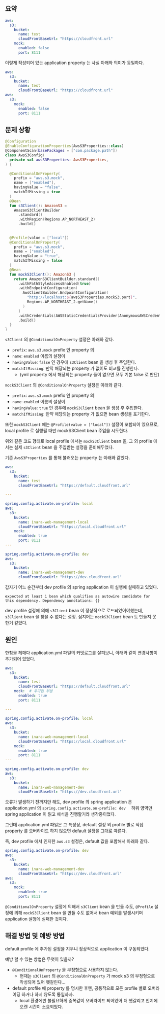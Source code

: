 ## 요약
```yml
aws:  
  s3:  
    bucket:  
      name: test  
      cloudFrontBaseUrl: "https://cloudfront.url"
    mock:  
      enabled: false  
      port: 8111
```

이렇게 작성되어 있는 application property 는 사실 아래와 의미가 동일하다.

```yml
aws:  
  s3:  
    bucket:  
      name: test  
      cloudFrontBaseUrl: "https://cloudfront.url"  
aws:
  s3:
    mock:  
      enabled: false  
      port: 8111
```

## 문제 상황
```kotlin
@Configuration  
@EnableConfigurationProperties(AwsS3Properties::class)  
@ComponentScan(basePackages = ["com.package.path"])  
class AwsS3Config(  
  private val awsS3Properties: AwsS3Properties,  
) {  
  
  @ConditionalOnProperty(  
    prefix = "aws.s3.mock",  
    name = ["enabled"],  
    havingValue = "false",  
    matchIfMissing = true  
  )  
  @Bean  
  fun s3Client(): AmazonS3 =  
    AmazonS3ClientBuilder  
      .standard()  
      .withRegion(Regions.AP_NORTHEAST_2)  
      .build()  
  
  
  @Profile(value = ["local"])  
  @ConditionalOnProperty(  
    prefix = "aws.s3.mock",  
    name = ["enabled"],  
    havingValue = "true",  
    matchIfMissing = false  
  )  
  @Bean  
  fun mockS3Client(): AmazonS3 {  
    return AmazonS3ClientBuilder.standard()  
      .withPathStyleAccessEnabled(true)  
      .withEndpointConfiguration(  
        AwsClientBuilder.EndpointConfiguration(  
          "http://localhost:${awsS3Properties.mockS3.port}",  
          Regions.AP_NORTHEAST_2.getName()  
        )  
      )  
      .withCredentials(AWSStaticCredentialsProvider(AnonymousAWSCredentials()))  
      .build()  
  }  
}
```

`s3Client` 의 `@ConditionalOnProperty` 설정은 아래와 같다.

- `prefix`: `aws.s3.mock` prefix 인 property 의
- `name`: `enabled` 이름의 설정이
- `havingValue`: `false` 인 경우에 `s3Client` bean 을 생성 후 주입한다.
- `matchIfMissing`: 만약 해당되는 property 가 없어도 비교를 진행한다.
	- (yml property 에서 해당되는 property 들이 없으면 모두 기본 false 로 판단)

`mockS3Client` 의 `@ConditionalOnProperty` 설정은 아래와 같다.

- `prefix`: `aws.s3.mock` prefix 인 property 의
- `name`: `enabled` 이름의 설정이
- `havingValue`: `true` 인 경우에 `mockS3Client` bean 을 생성 후 주입한다.
- `matchIfMissing`: 만약 해당되는 property 가 없으면 bean 생성을 포기한다.

또한 `mockS3Client` 에는 `@Profile(value = ["local"])` 설정이 포함되어 있으므로, local profile 로 실행될 때만 mockS3Client bean 주입을 시도한다.

위와 같은 코드 형태로 local profile 에서는 `mockS3Client` bean 을, 그 외 profile 에서는 실제 `s3Client` bean 을 주입받는 설정을 준비해두었다.

기존 `AwsS3Properties` 를 통해 불러오는 property 는 아래와 같았다.

```yml
aws:  
  s3:  
    bucket:  
      name: test  
      cloudFrontBaseUrl: "https://default.cloudfront.url"  
  
---  
  
spring.config.activate.on-profile: local  
aws:  
  s3:    
    bucket:  
      name: inara-web-management-local  
      cloudFrontBaseUrl: "https://local.cloudfront.url"  
    mock:  
      enabled: true  
      port: 8111
---  
  
spring.config.activate.on-profile: dev  
aws:  
  s3:  
    bucket:  
      name: inara-web-management-dev  
      cloudFrontBaseUrl: "https://dev.cloudfront.url"  
```

갑자기 어느 순간부터 dev profile 의 spring application 이 실행에 실패하고 있었다.

```
expected at least 1 bean which qualifies as autowire candidate for this dependency. Dependency annotations: {}
```

dev profile 설정에 의해 `s3Client` bean 이 정상적으로 로드되었어야했는데, `s3Client` bean 을 찾을 수 없다는 설정. 심지어는 `mockS3Client` bean 도 만들지 못한거 같았다.

## 원인

한참을 헤매다 application.yml 파일의 커밋로그를 살펴보니, 아래와 같이 변경사항이 추가되어 있었다. 

```yml
aws:  
  s3:  
    bucket:  
      name: test  
      cloudFrontBaseUrl: "https://default.cloudfront.url"
	mock:  # 추가된 부분
	  enabled: true  
	  port: 8111
  
---  
  
spring.config.activate.on-profile: local  
aws:  
  s3:    
    bucket:  
      name: inara-web-management-local  
      cloudFrontBaseUrl: "https://local.cloudfront.url"  
    mock:  
      enabled: true  
      port: 8111
---  
  
spring.config.activate.on-profile: dev  
aws:  
  s3:  
    bucket:  
      name: inara-web-management-dev  
      cloudFrontBaseUrl: "https://dev.cloudfront.url"  
```

오류가 발생하기 전까지만 해도, dev profile 의 spring application 은 application.yml 의 `spring.config.activate.on-profile: dev  ` 하위 영역만 spring application 이 읽고 해석을 진행할거라 생각중이었다.

그런데 application.yml 파일은 그 특성상, default 설정 외 profile 별로 직접 property 를 오버라이드 하지 않으면 default 설정을 그대로 따른다.

즉, dev profile 에서 인지한 `aws.s3` 설정은, default 값을 포함해서 아래와 같다.

```yml
spring.config.activate.on-profile: dev  
aws:  
  s3:  
    bucket:  
      name: inara-web-management-dev  
      cloudFrontBaseUrl: "https://dev.cloudfront.url" 
aws:
  s3:
    mock:
      enabled: true  
      port: 8111
```

`@ConditionalOnProperty` 설정에 의해서 `s3Client` bean 을 만들 수도, `@Profile` 설정에 의해 `mockS3Client` bean 을 만들 수도 없어서 bean 예외를 발생시키며 application 실행에 실패한 것이다.

## 해결 방법 및 예방 방법

default profile 에 추가된 설정을 지우니 정상적으로 application 이 구동되었다.

예방 할 수 있는 방법은 무엇이 있을까?

- `@ConditionalOnProperty` 을 부정형으로 사용하지 않는다.
	- 현재는 `s3Client` 의 `@ConditionalOnProperty` 가 mock s3 의 부정형으로 작성되어 있어 헷갈린다...
- default profile 에 property 를 명시한 후엔, 공통적으로 모든 profile 별로 오버라이딩 하거나 하지 않도록 통일하자.
	- local 환경에만 불필요하게 중복값이 오버라이드 되어있어 더 헷갈리고 인지에 오랜 시간이 소요되었다.